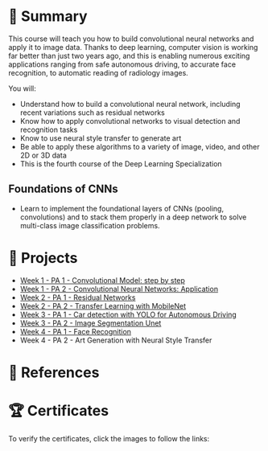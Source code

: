 # 📄 Summary
This course will teach you how to build convolutional neural networks and apply it to image data. Thanks to deep learning, computer vision is working far better than just two years ago, and this is enabling numerous exciting applications ranging from safe autonomous driving, to accurate face recognition, to automatic reading of radiology images.

You will:
* Understand how to build a convolutional neural network, including recent variations such as residual networks
* Know how to apply convolutional networks to visual detection and recognition tasks
* Know to use neural style transfer to generate art
* Be able to apply these algorithms to a variety of image, video, and other 2D or 3D data
* This is the fourth course of the Deep Learning Specialization

## Foundations of CNNs
* Learn to implement the foundational layers of CNNs (pooling, convolutions) and to stack them properly in a deep network to solve multi-class image classification problems.

# 📂 Projects
* [Week 1 - PA 1 - Convolutional Model: step by step](https://github.com/mauritsvzb/DeepLearning.AI-Deep-Learning-Specialization/blob/main/04.%20Convolutional%20Neural%20Networks%20(CNNs)/01.%20Foundations%20of%20Convolutional%20Neural%20Networks/Convolution_model_Step_by_Step_v1.ipynb)
* [Week 1 - PA 2 - Convolutional Neural Networks: Application](https://github.com/mauritsvzb/DeepLearning.AI-Deep-Learning-Specialization/blob/main/04.%20Convolutional%20Neural%20Networks%20(CNNs)/01.%20Foundations%20of%20Convolutional%20Neural%20Networks/Convolution_model_Application.ipynb)
* [Week 2 - PA 1 - Residual Networks](https://github.com/mauritsvzb/DeepLearning.AI-Deep-Learning-Specialization/blob/main/04.%20Convolutional%20Neural%20Networks%20(CNNs)/02.%20Deep%20Convolutional%20Models%3A%20Case%20Studies/Residual_Networks.ipynb)
* [Week 2 - PA 2 - Transfer Learning with MobileNet](https://github.com/mauritsvzb/DeepLearning.AI-Deep-Learning-Specialization/blob/main/04.%20Convolutional%20Neural%20Networks%20(CNNs)/02.%20Deep%20Convolutional%20Models%3A%20Case%20Studies/Transfer_learning_with_MobileNet_v1.ipynb)
* [Week 3 - PA 1 - Car detection with YOLO for Autonomous Driving](https://github.com/mauritsvzb/DeepLearning.AI-Deep-Learning-Specialization/blob/main/04.%20Convolutional%20Neural%20Networks%20(CNNs)/03.%20Object%20Detection/Autonomous_driving_application_Car_detection.ipynb)
* [Week 3 - PA 2 - Image Segmentation Unet](https://github.com/mauritsvzb/DeepLearning.AI-Deep-Learning-Specialization/blob/main/04.%20Convolutional%20Neural%20Networks%20(CNNs)/03.%20Object%20Detection/Image_segmentation_Unet_v2.ipynb)
* [Week 4 - PA 1 - Face Recognition](https://github.com/mauritsvzb/DeepLearning.AI-Deep-Learning-Specialization/blob/main/04.%20Convolutional%20Neural%20Networks%20(CNNs)/04.%20Special%20Applications%3A%20Face%20Recognition%20%26%20Neural%20Style%20Transfer/Face_Recognition.ipynb)
* Week 4 - PA 2 - Art Generation with Neural Style Transfer


# 📄 References

# 🏆 Certificates 
To verify the certificates, click the images to follow the links:






